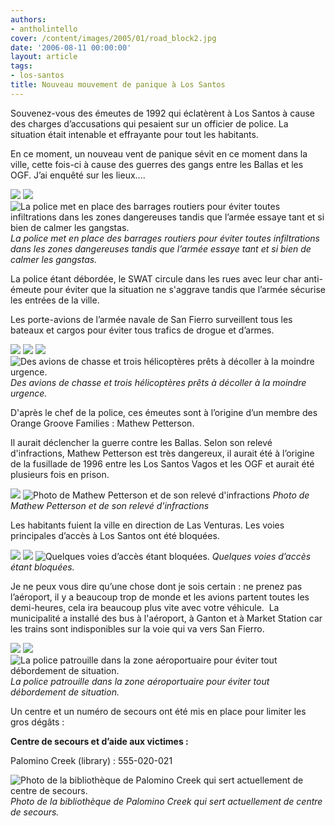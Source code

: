 ```yaml
---
authors:
- antholintello
cover: /content/images/2005/01/road_block2.jpg
date: '2006-08-11 00:00:00'
layout: article
tags:
- los-santos
title: Nouveau mouvement de panique à Los Santos
---
```



Souvenez-vous des émeutes de 1992 qui éclatèrent à Los Santos à cause des charges d’accusations qui pesaient sur un officier de police. La situation était intenable et effrayante pour tout les habitants.

En ce moment, un nouveau vent de panique sévit en ce moment dans la ville, cette fois-ci à cause des guerres des gangs entre les Ballas et les OGF. J’ai enquêté sur les lieux....

![](/content/images/2005/01/police_air_patrol.jpg)
![](/content/images/2005/01/military_block.jpg)
![La police met en place des barrages routiers pour éviter toutes infiltrations dans les zones dangereuses tandis que l’armée essaye tant et si bien de calmer les gangstas.](/content/images/2005/01/Swat_block.jpg)
_La police met en place des barrages routiers pour éviter toutes infiltrations dans les zones dangereuses tandis que l’armée essaye tant et si bien de calmer les gangstas._

La police étant débordée, le SWAT circule dans les rues avec leur&nbsp;char anti-émeute pour éviter que la situation ne s'aggrave&nbsp;tandis que&nbsp;l’armée sécurise les entrées de la ville.

Les porte-avions de l’armée navale de San Fierro surveillent tous les bateaux et cargos pour éviter tous trafics de drogue et d’armes.

![](/content/images/2005/01/helico_avions.jpg)
![](/content/images/2005/01/hydra_porte_avions.jpg)
![](/content/images/2005/01/military_air_force.jpg)
![Des avions de chasse et trois hélicoptères prêts à décoller à la moindre urgence.](/content/images/2005/01/helico_police.jpg)
_Des avions de chasse et trois hélicoptères prêts à décoller à la moindre urgence._

D'après le chef de la police, ces émeutes sont à l’origine d’un membre des Orange Groove Families : Mathew Petterson.

Il aurait déclencher la guerre contre les Ballas. Selon son relevé d'infractions, Mathew Petterson est très dangereux, il aurait été à l’origine de la fusillade de 1996 entre les Los Santos Vagos et les OGF et aurait été plusieurs fois en prison.

![](/content/images/2005/01/Mathew_Petterson.jpg)
![Photo de Mathew Petterson et de son relevé d'infractions](/content/images/2005/01/releve_d-infractions.jpg)
_Photo de Mathew Petterson et de son relevé d'infractions_

Les habitants fuient la ville en direction de Las Venturas. Les voies principales d’accès à Los Santos ont été bloquées.

![](/content/images/2005/01/road_block.jpg)
![](/content/images/2005/01/road_block2.jpg)
![Quelques voies d’accès étant bloquées.](/content/images/2005/01/road_block3.jpg)
_Quelques voies d’accès étant bloquées._

Je ne peux vous dire qu’une chose dont je sois certain&nbsp;: ne prenez pas l’aéroport, il y a beaucoup trop de monde et les avions partent toutes les demi-heures, cela ira beaucoup plus vite avec votre véhicule.&nbsp; La municipalité a installé des bus à l'aéroport, à Ganton et à Market Station car les trains sont indisponibles sur la voie qui va vers San Fierro.

![](/content/images/2005/01/patrol_airport.jpg)
![](/content/images/2005/01/police_cars.jpg)
![La police patrouille dans la zone aéroportuaire pour éviter tout débordement de situation.](/content/images/2005/01/debordement_situation.jpg)
_La police patrouille dans la zone aéroportuaire pour éviter tout débordement de situation._

Un centre et un numéro de secours ont été mis en place&nbsp;pour limiter&nbsp;les gros dégâts :

**Centre de secours et d’aide aux victimes :**

Palomino Creek (library) : 555-020-021

![Photo de la bibliothèque de Palomino Creek qui sert actuellement de centre de secours.](/content/images/2005/01/bibliotheque_centre_secours.jpg)
_Photo de la bibliothèque de Palomino Creek qui sert actuellement de centre de secours._